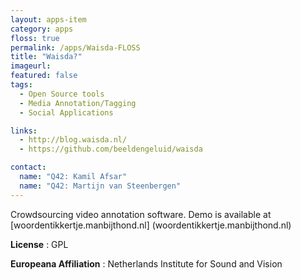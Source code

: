```yaml
---
layout: apps-item
category: apps
floss: true
permalink: /apps/Waisda-FLOSS
title: "Waisda?"
imageurl:
featured: false
tags:
  - Open Source tools
  - Media Annotation/Tagging
  - Social Applications

links:
  - http://blog.waisda.nl/
  - https://github.com/beeldengeluid/waisda

contact: 
  name: "Q42: Kamil Afsar"
  name: "Q42: Martijn van Steenbergen" 
---
```


Crowdsourcing video annotation software.
Demo is available at [woordentikkertje.manbijthond.nl] (woordentikkertje.manbijthond.nl)

**License** : GPL

**Europeana Affiliation** : Netherlands Institute for Sound and Vision